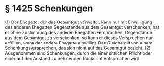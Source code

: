 # § 1425 Schenkungen
(1) Der Ehegatte, der das Gesamtgut verwaltet, kann nur mit Einwilligung des anderen Ehegatten Gegenstände aus dem Gesamtgut verschenken; hat er ohne Zustimmung des anderen Ehegatten versprochen, Gegenstände aus dem Gesamtgut zu verschenken, so kann er dieses Versprechen nur erfüllen, wenn der andere Ehegatte einwilligt. Das Gleiche gilt von einem Schenkungsversprechen, das sich nicht auf das Gesamtgut bezieht.
(2) Ausgenommen sind Schenkungen, durch die einer sittlichen Pflicht oder einer auf den Anstand zu nehmenden Rücksicht entsprochen wird.